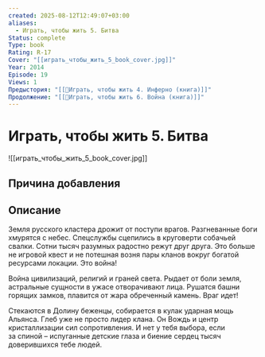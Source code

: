```yaml
---
created: 2025-08-12T12:49:07+03:00
aliases:
  - Играть, чтобы жить 5. Битва
Status: complete
Type: book
Rating: R-17
Cover: "[[играть_чтобы_жить_5_book_cover.jpg]]"
Year: 2014
Episode: 19
Views: 1
Предыстория: "[[📘Играть, чтобы жить 4. Инферно (книга)]]"
Продолжение: "[[📘Играть, чтобы жить 6. Война (книга)]]"
---
```


# Играть, чтобы жить 5. Битва

![[играть_чтобы_жить_5_book_cover.jpg]]






## Причина добавления




## Описание

Земля русского кластера дрожит от поступи врагов. Разгневанные боги хмурятся с небес. Спецслужбы сцепились в круговерти собачьей свалки. Сотни тысяч разумных радостно режут друг друга. Это больше не игровой квест и не потешная возня пары кланов вокруг богатой ресурсами локации. Это война!

Война цивилизаций, религий и граней света. Рыдает от боли земля, астральные сущности в ужасе отворачивают лица. Рушатся башни горящих замков, плавится от жара обреченный камень. Враг идет!

Стекаются в Долину беженцы, собирается в кулак ударная мощь Альянса. Глеб уже не просто лидер клана. Он Вождь и центр кристаллизации сил сопротивления. И нет у тебя выбора, если за спиной – испуганные детские глаза и биение сердец тысяч доверившихся тебе людей.
